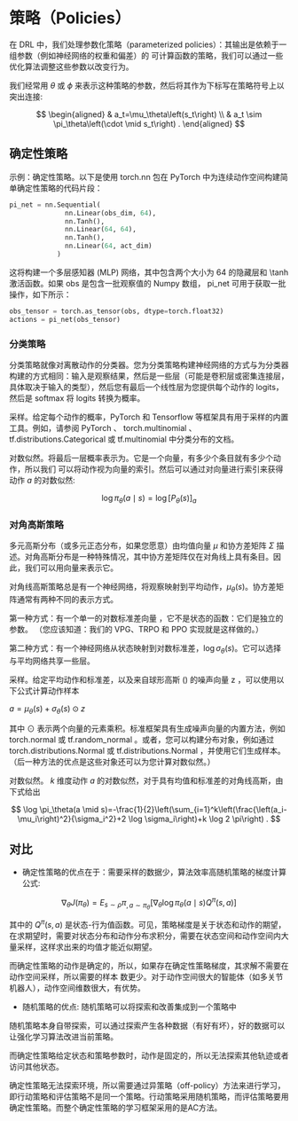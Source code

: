 

<!--
 * @version:
 * @Author:  StevenJokess（蔡舒起） https://github.com/StevenJokess
 * @Date: 2023-06-02 23:16:48
 * @LastEditors:  StevenJokess（蔡舒起） https://github.com/StevenJokess
 * @LastEditTime: 2023-06-03 23:12:41
 * @Description:
 * @Help me: make friends by a867907127@gmail.com and help me get some “foreign” things or service I need in life; 如有帮助，请赞助，失业3年了。![支付宝收款码](https://github.com/StevenJokess/d2rl/blob/master/img/%E6%94%B6.jpg)
 * @TODO::
 * @Reference:
-->
# 策略（Policies）




在 DRL 中，我们处理参数化策略（parameterized policies）：其输出是依赖于一组参数（例如神经网络的权重和偏差）的 可计算函数的策略，我们可以通过一些优化算法调整这些参数以改变行为。

我们经常用 $\theta$ 或 $\phi$ 来表示这种策略的参数，然后将其作为下标写在策略符号上以突出连接:

$$
\begin{aligned}
& a_t=\mu_\theta\left(s_t\right) \\
& a_t \sim \pi_\theta\left(\cdot \mid s_t\right) .
\end{aligned}
$$

## 确定性策略

示例：确定性策略。以下是使用 torch.nn 包在 PyTorch 中为连续动作空间构建简单确定性策略的代码片段：

```py
pi_net = nn.Sequential(
              nn.Linear(obs_dim, 64),
              nn.Tanh(),
              nn.Linear(64, 64),
              nn.Tanh(),
              nn.Linear(64, act_dim)
            )
```

这将构建一个多层感知器 (MLP) 网络，其中包含两个大小为 64 的隐藏层和 \tanh 激活函数。如果 obs 是包含一批观察值的 Numpy 数组， pi_net 可用于获取一批操作，如下所示：

```py
obs_tensor = torch.as_tensor(obs, dtype=torch.float32)
actions = pi_net(obs_tensor)
```

### 分类策略

分类策略就像对离散动作的分类器。您为分类策略构建神经网络的方式与为分类器构建的方式相同：输入是观察结果，然后是一些层（可能是卷积层或密集连接层，具体取决于输入的类型），然后您有最后一个线性层为您提供每个动作的 logits，然后是 softmax 将 logits 转换为概率。

采样。给定每个动作的概率，PyTorch 和 Tensorflow 等框架具有用于采样的内置工具。例如，请参阅 PyTorch 、 torch.multinomial 、 tf.distributions.Categorical 或 tf.multinomial 中分类分布的文档。

对数似然。将最后一层概率表示为。它是一个向量，有多少个条目就有多少个动作，所以我们 可以将动作视为向量的索引。然后可以通过对向量进行索引来获得动作 $a$ 的对数似然:

$$
\log \pi_\theta(a \mid s)=\log \left[P_\theta(s)\right]_a
$$

### 对角高斯策略

多元高斯分布（或多元正态分布，如果您愿意）由均值向量 $\mu$ 和协方差矩阵 $\Sigma$ 描述。对角高斯分布是一种特殊情况，其中协方差矩阵仅在对角线上具有条目。因此，我们可以用向量来表示它。

对角线高斯策略总是有一个神经网络，将观察映射到平均动作，$\mu_\theta(s)$。协方差矩阵通常有两种不同的表示方式。

第一种方式：有一个单一的对数标准差向量 ，它不是状态的函数：它们是独立的参数。 （您应该知道：我们的 VPG、TRPO 和 PPO 实现就是这样做的。）

第二种方式：有一个神经网络从状态映射到对数标准差，$\log \sigma_\theta(s)$。它可以选择与平均网络共享一些层。

采样。给定平均动作和标准差，以及来自球形高斯 () 的噪声向量 z ，可以使用以下公式计算动作样本

$a = \mu_{\theta}(s) + \sigma_{\theta}(s) \odot z$

其中 $\odot$ 表示两个向量的元素乘积。标准框架具有生成噪声向量的内置方法，例如 torch.normal 或 tf.random_normal 。或者，您可以构建分布对象，例如通过 torch.distributions.Normal 或 tf.distributions.Normal ，并使用它们生成样本。 （后一种方法的优点是这些对象还可以为您计算对数似然。）

对数似然。 $k$ 维度动作 $a$ 的对数似然，对于具有均值和标准差的对角线高斯，由下式给出

$$
\log \pi_\theta(a \mid s)=-\frac{1}{2}\left(\sum_{i=1}^k\left(\frac{\left(a_i-\mu_i\right)^2}{\sigma_i^2}+2 \log \sigma_i\right)+k \log 2 \pi\right) .
$$



## 对比

- 确定性策略的优点在于：需要采样的数据少，算法效率高随机策略的梯度计算公式:

$$
\nabla_\theta J\left(\pi_\theta\right)=E_{s \sim \rho} \pi_{, a \sim \pi_\theta}\left[\nabla_\theta \log \pi_\theta(a \mid s) Q^\pi(s, a)\right]
$$

其中的 $Q^\pi(s, a)$ 是状态-行为值函数。可见，策略梯度是关于状态和动作的期望，在求期望时，需要对状态分布和动作分布求积分，需要在状态空间和动作空间内大量采样，这样求出来的均值才能近似期望。

而确定性策略的动作是确定的，所以，如果存在确定性策略梯度，其求解不需要在动作空间采样，所以需要的样本 数更少。对于动作空间很大的智能体（如多关节机器人），动作空间维数很大，有优势。

- 随机策略的优点: 随机策略可以将探索和改善集成到一个策略中

随机策略本身自带探索，可以通过探索产生各种数据（有好有坏），好的数据可以让强化学习算法改进当前策略。

而确定性策略给定状态和策略参数时，动作是固定的，所以无法探索其他轨迹或者访问其他状态。

确定性策略无法探索环境，所以需要通过异策略（off-policy）方法来进行学习，即行动策略和评估策略不是同一个策略。行动策略采用随机策略，而评估策略要用确定性策略。而整个确定性策略的学习框架采用的是AC方法。




[1]: https://spinningup.openai.com/en/latest/spinningup/rl_intro.html#policies
[2]: https://daiwk.github.io/posts/rl-stepbystep-chap9.html

